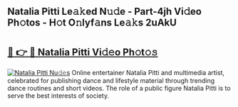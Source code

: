 ## Natalia Pitti Le𝚊𝚔ed N𝚞𝚍e - Part-4jh Vi𝚍eo Ph𝚘tos - H𝚘t O𝚗lyf𝚊ns Le𝚊𝚔s 2uAkU

# <h2><a href="http://hf46cxk.feru.top/?c=Natalia+Pitti">🔗 👉 🔴 Natalia Pitti Vi𝚍𝚎o Ph𝚘t𝚘𝚜</a></h2>

[![Natalia Pitti Nu𝚍𝚎s](https://i.imgur.com/0TWrTi3.gif)](http://hf46cxk.feru.top/?c=Natalia+Pitti)
Online entertainer Natalia Pitti and multimedia artist, celebrated for publishing dance and lifestyle material through trending dance routines and short videos. The role of a public figure Natalia Pitti is to serve the best interests of society. 
